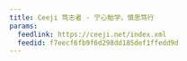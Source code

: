 ```yaml
---
title: Ceeji 笃志者 - 宁心勉学，慎思笃行
params:
  feedlink: https://ceeji.net/index.xml
  feedid: f7eecf6fb9f6d298dd185def1ffedd9d
---
```

